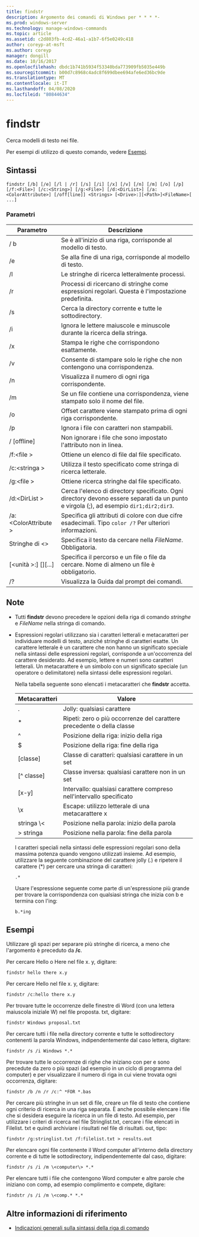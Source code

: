 ```yaml
---
title: findstr
description: Argomento dei comandi di Windows per * * * *-
ms.prod: windows-server
ms.technology: manage-windows-commands
ms.topic: article
ms.assetid: c2d803fb-4cd2-46a1-a1b7-6f5e0249c418
author: coreyp-at-msft
ms.author: coreyp
manager: dongill
ms.date: 10/16/2017
ms.openlocfilehash: dbdc1b741b5934f53340bda773909fb5035e449b
ms.sourcegitcommit: b00d7c8968c4adc8f699dbee694afe6ed36bc9de
ms.translationtype: MT
ms.contentlocale: it-IT
ms.lasthandoff: 04/08/2020
ms.locfileid: "80844634"
---
```

# <a name="findstr"></a>findstr

Cerca modelli di testo nei file.

Per esempi di utilizzo di questo comando, vedere [Esempi](#examples).

## <a name="syntax"></a>Sintassi

```
findstr [/b] [/e] [/l | /r] [/s] [/i] [/x] [/v] [/n] [/m] [/o] [/p] [/f:<File>] [/c:<String>] [/g:<File>] [/d:<DirList>] [/a:<ColorAttribute>] [/off[line]] <Strings> [<Drive>:][<Path>]<FileName>[ ...]
```

### <a name="parameters"></a>Parametri

|Parametro|Descrizione|
|---------|-----------|
|/ b|Se è all'inizio di una riga, corrisponde al modello di testo.|
|/e|Se alla fine di una riga, corrisponde al modello di testo.|
|/l|Le stringhe di ricerca letteralmente processi.|
|/r|Processi di ricercano di stringhe come espressioni regolari. Questa è l'impostazione predefinita.|
|/s|Cerca la directory corrente e tutte le sottodirectory.|
|/i|Ignora le lettere maiuscole e minuscole durante la ricerca della stringa.|
|/x|Stampa le righe che corrispondono esattamente.|
|/v|Consente di stampare solo le righe che non contengono una corrispondenza.|
|/n|Visualizza il numero di ogni riga corrispondente.|
|/m|Se un file contiene una corrispondenza, viene stampato solo il nome del file.|
|/o|Offset carattere viene stampato prima di ogni riga corrispondente.|
|/p|Ignora i file con caratteri non stampabili.|
|/ [offline]|Non ignorare i file che sono impostato l'attributo non in linea.|
|/f:\<file >|Ottiene un elenco di file dal file specificato.|
|/c:\<stringa >|Utilizza il testo specificato come stringa di ricerca letterale.|
|/g:\<file >|Ottiene ricerca stringhe dal file specificato.|
|/d:\<DirList >|Cerca l'elenco di directory specificato. Ogni directory devono essere separati da un punto e virgola (;), ad esempio `dir1;dir2;dir3`.|
|/a:\<ColorAttribute >|Specifica gli attributi di colore con due cifre esadecimali. Tipo `color /?` Per ulteriori informazioni.|
|Stringhe di \<>|Specifica il testo da cercare nella *FileName*. Obbligatoria.|
|[\<unità >:] [<Path>]<FileName>[...]|Specifica il percorso e un file o file da cercare. Nome di almeno un file è obbligatorio.|
|/?|Visualizza la Guida dal prompt dei comandi.|

## <a name="remarks"></a>Note

- Tutti **findstr** devono precedere le opzioni della riga di comando *stringhe* e *FileName* nella stringa di comando.
- Espressioni regolari utilizzano sia i caratteri letterali e metacaratteri per individuare modelli di testo, anziché stringhe di caratteri esatte. Un carattere letterale è un carattere che non hanno un significato speciale nella sintassi delle espressioni regolari, corrisponde a un'occorrenza del carattere desiderato. Ad esempio, lettere e numeri sono caratteri letterali. Un metacarattere è un simbolo con un significato speciale (un operatore o delimitatore) nella sintassi delle espressioni regolari.

  Nella tabella seguente sono elencati i metacaratteri che **findstr** accetta.  

  |Metacaratteri|Valore|
  |-------------|-----|
  |.|Jolly: qualsiasi carattere|
  |*|Ripeti: zero o più occorrenze del carattere precedente o della classe|
  |^|Posizione della riga: inizio della riga|
  |$|Posizione della riga: fine della riga|
  |[classe]|Classe di caratteri: qualsiasi carattere in un set|
  |[^ classe]|Classe inversa: qualsiasi carattere non in un set|
  |[x-y]|Intervallo: qualsiasi carattere compreso nell'intervallo specificato|
  |\x|Escape: utilizzo letterale di una metacarattere x|
  |stringa \\<|Posizione nella parola: inizio della parola|
  |\> stringa|Posizione nella parola: fine della parola|

  I caratteri speciali nella sintassi delle espressioni regolari sono della massima potenza quando vengono utilizzati insieme. Ad esempio, utilizzare la seguente combinazione del carattere jolly (.) e ripetere il carattere (*) per cercare una stringa di caratteri:

  ```
  .*
  ``` 

  Usare l'espressione seguente come parte di un'espressione più grande per trovare la corrispondenza con qualsiasi stringa che inizia con b e termina con l'ing: 

  ```
  b.*ing
  ```

## <a name="examples"></a>Esempi

Utilizzare gli spazi per separare più stringhe di ricerca, a meno che l'argomento è preceduto da **/c**.

Per cercare Hello o Here nel file x. y, digitare:

```
findstr hello there x.y 
```

Per cercare Hello nel file x. y, digitare:

```
findstr /c:hello there x.y 
```

Per trovare tutte le occorrenze delle finestre di Word (con una lettera maiuscola iniziale W) nel file proposta. txt, digitare:

```
findstr Windows proposal.txt 
```

Per cercare tutti i file nella directory corrente e tutte le sottodirectory contenenti la parola Windows, indipendentemente dal caso lettera, digitare:

```
findstr /s /i Windows *.* 
```

Per trovare tutte le occorrenze di righe che iniziano con per e sono precedute da zero o più spazi (ad esempio in un ciclo di programma del computer) e per visualizzare il numero di riga in cui viene trovata ogni occorrenza, digitare:

```
findstr /b /n /r /c:^ *FOR *.bas 
```

Per cercare più stringhe in un set di file, creare un file di testo che contiene ogni criterio di ricerca in una riga separata. È anche possibile elencare i file che si desidera eseguire la ricerca in un file di testo. Ad esempio, per utilizzare i criteri di ricerca nel file Stringlist.txt, cercare i file elencati in Filelist. txt e quindi archiviare i risultati nel file di risultati. out, tipo:

```
findstr /g:stringlist.txt /f:filelist.txt > results.out 
```

Per elencare ogni file contenente il Word computer all'interno della directory corrente e di tutte le sottodirectory, indipendentemente dal caso, digitare:

```
findstr /s /i /m \<computer\> *.*
```

Per elencare tutti i file che contengono Word computer e altre parole che iniziano con comp, ad esempio complimento e compete, digitare:

```
findstr /s /i /m \<comp.* *.*
```

## <a name="additional-references"></a>Altre informazioni di riferimento

- [Indicazioni generali sulla sintassi della riga di comando](command-line-syntax-key.md)